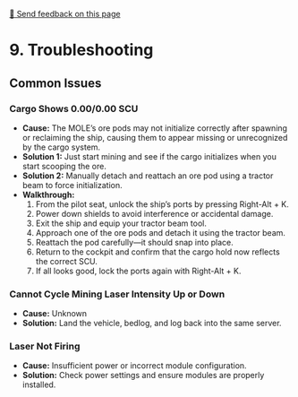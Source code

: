 [💬 Send feedback on this page](https://github.com/codepic/StarCitizen.Mining.Mole/issues/new?template=feedback.yml&title=[Feedback]%20Troubleshooting.md&body=**Page%3A%20Troubleshooting.md**%0A%0A)  

# 9. Troubleshooting

## Common Issues

### Cargo Shows 0.00/0.00 SCU
- **Cause:** The MOLE’s ore pods may not initialize correctly after spawning or reclaiming the ship, causing them to appear missing or unrecognized by the cargo system.
- **Solution 1:** Just start mining and see if the cargo initializes when you start scooping the ore.
- **Solution 2:** Manually detach and reattach an ore pod using a tractor beam to force initialization.
- **Walkthrough:**
    1. From the pilot seat, unlock the ship’s ports by pressing Right-Alt + K.
    2. Power down shields to avoid interference or accidental damage.
    3. Exit the ship and equip your tractor beam tool.
    4. Approach one of the ore pods and detach it using the tractor beam.
    5. Reattach the pod carefully—it should snap into place.
    6. Return to the cockpit and confirm that the cargo hold now reflects the correct SCU.
    7. If all looks good, lock the ports again with Right-Alt + K.

### Cannot Cycle Mining Laser Intensity Up or Down
- **Cause:** Unknown
- **Solution:** Land the vehicle, bedlog, and log back into the same server.

### Laser Not Firing
- **Cause:** Insufficient power or incorrect module configuration.
- **Solution:** Check power settings and ensure modules are properly installed.
